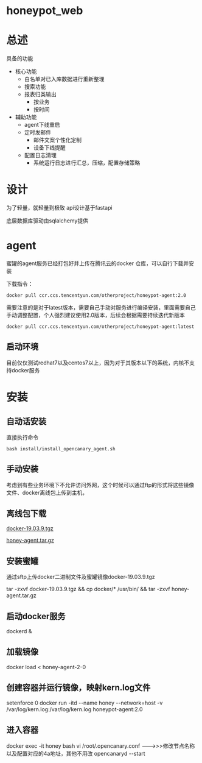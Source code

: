 # honeypot_web
# 总述
具备的功能
- 核心功能
    - 白名单对已入库数据进行重新整理
    - 搜索功能
    - 报表归类输出
        - 按业务
        - 按时间
- 辅助功能
    - agent下线重启
    - 定时发邮件
        - 邮件文案个性化定制
        - 设备下线提醒
    - 配置日志清理
        - 系统运行日志进行汇总，压缩，配置存储策略

# 设计
为了轻量，就轻量到极致
api设计基于fastapi

底层数据库驱动由sqlalchemy提供

# agent
蜜罐的agent服务已经打包好并上传在腾讯云的docker 仓库，可以自行下载并安装

下载指令：
```
docker pull ccr.ccs.tencentyun.com/otherproject/honeypot-agent:2.0
```
需要注意的是对于latest版本，需要自己手动对服务进行编译安装，里面需要自己手动调整配置，个人强烈建议使用2.0版本，后续会根据需要持续迭代新版本
```
docker pull ccr.ccs.tencentyun.com/otherproject/honeypot-agent:latest
```
## 启动环境
目前仅仅测试redhat7以及centos7以上，因为对于其版本以下的系统，内核不支持docker服务

# 安装

## 自动话安装
直接执行命令
```
bash install/install_opencanary_agent.sh
```

## 手动安装
考虑到有些业务环境下不允许访问外网，这个时候可以通过ftp的形式将这些镜像文件、docker离线包上传到主机，


## 离线包下载
[docker-19.03.9.tgz](https://github.com)

[honey-agent.tar.gz](https://github.com)

## 安装蜜罐

通过sftp上传docker二进制文件及蜜罐镜像docker-19.03.9.tgz


tar -zxvf docker-19.03.9.tgz && cp docker/* /usr/bin/ && tar -zxvf honey-agent.tar.gz

## 启动docker服务   
dockerd &

## 加载镜像
docker load < honey-agent-2-0

## 创建容器并运行镜像，映射kern.log文件
setenforce 0
docker run -itd --name honey  --network=host -v /var/log/kern.log:/var/log/kern.log honeypot-agent:2.0

## 进入容器
docker exec -it honey bash
vi /root/.opencanary.conf  --->>>修改节点名称以及配置对应的4a地址，其他不用改
opencanaryd --start



